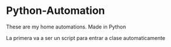 # Python-Automation
These are my home automations. Made in Python

La primera va a ser un script para entrar a clase automaticamente
